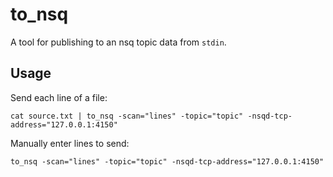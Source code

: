 # to_nsq

A tool for publishing to an nsq topic data from `stdin`.

## Usage

Send each line of a file:

```
cat source.txt | to_nsq -scan="lines" -topic="topic" -nsqd-tcp-address="127.0.0.1:4150"
```

Manually enter lines to send:

```
to_nsq -scan="lines" -topic="topic" -nsqd-tcp-address="127.0.0.1:4150"
```
